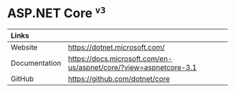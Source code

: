 # ASP.NET Core <sup>`v3`</sup>

| Links         |                                                                   |
| :------------ | :---------------------------------------------------------------- |
| Website       | https://dotnet.microsoft.com/                                     |
| Documentation | https://docs.microsoft.com/en-us/aspnet/core/?view=aspnetcore-3.1 |
| GitHub        | https://github.com/dotnet/core                                    |
